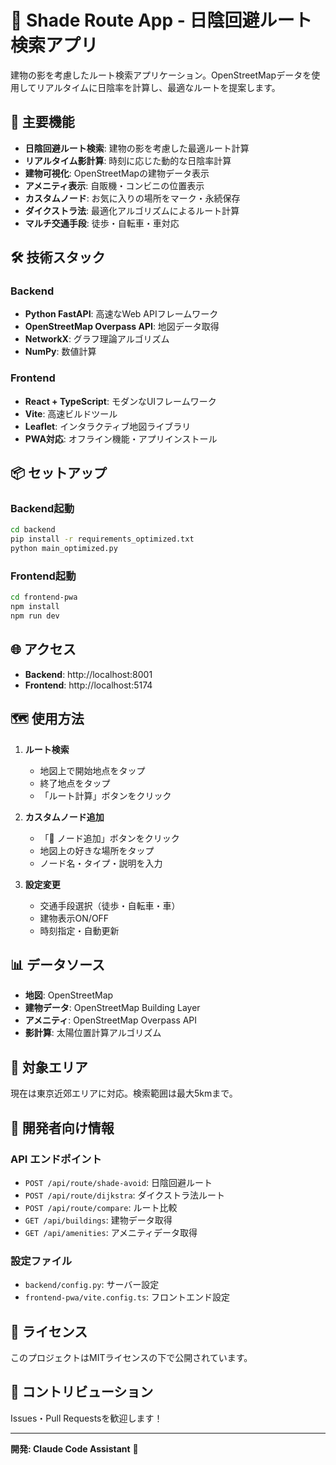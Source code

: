 # 🌳 Shade Route App - 日陰回避ルート検索アプリ

建物の影を考慮したルート検索アプリケーション。OpenStreetMapデータを使用してリアルタイムに日陰率を計算し、最適なルートを提案します。

## 🚀 主要機能

- **日陰回避ルート検索**: 建物の影を考慮した最適ルート計算
- **リアルタイム影計算**: 時刻に応じた動的な日陰率計算
- **建物可視化**: OpenStreetMapの建物データ表示
- **アメニティ表示**: 自販機・コンビニの位置表示
- **カスタムノード**: お気に入りの場所をマーク・永続保存
- **ダイクストラ法**: 最適化アルゴリズムによるルート計算
- **マルチ交通手段**: 徒歩・自転車・車対応

## 🛠️ 技術スタック

### Backend
- **Python FastAPI**: 高速なWeb APIフレームワーク
- **OpenStreetMap Overpass API**: 地図データ取得
- **NetworkX**: グラフ理論アルゴリズム
- **NumPy**: 数値計算

### Frontend  
- **React + TypeScript**: モダンなUIフレームワーク
- **Vite**: 高速ビルドツール
- **Leaflet**: インタラクティブ地図ライブラリ
- **PWA対応**: オフライン機能・アプリインストール

## 📦 セットアップ

### Backend起動
```bash
cd backend
pip install -r requirements_optimized.txt
python main_optimized.py
```

### Frontend起動
```bash
cd frontend-pwa
npm install
npm run dev
```

## 🌐 アクセス
- **Backend**: http://localhost:8001
- **Frontend**: http://localhost:5174

## 🗺️ 使用方法

1. **ルート検索**
   - 地図上で開始地点をタップ
   - 終了地点をタップ  
   - 「ルート計算」ボタンをクリック

2. **カスタムノード追加**
   - 「📌 ノード追加」ボタンをクリック
   - 地図上の好きな場所をタップ
   - ノード名・タイプ・説明を入力

3. **設定変更**
   - 交通手段選択（徒歩・自転車・車）
   - 建物表示ON/OFF
   - 時刻指定・自動更新

## 📊 データソース

- **地図**: OpenStreetMap
- **建物データ**: OpenStreetMap Building Layer  
- **アメニティ**: OpenStreetMap Overpass API
- **影計算**: 太陽位置計算アルゴリズム

## 🎯 対象エリア

現在は東京近郊エリアに対応。検索範囲は最大5kmまで。

## 🔧 開発者向け情報

### API エンドポイント
- `POST /api/route/shade-avoid`: 日陰回避ルート
- `POST /api/route/dijkstra`: ダイクストラ法ルート  
- `POST /api/route/compare`: ルート比較
- `GET /api/buildings`: 建物データ取得
- `GET /api/amenities`: アメニティデータ取得

### 設定ファイル
- `backend/config.py`: サーバー設定
- `frontend-pwa/vite.config.ts`: フロントエンド設定

## 📝 ライセンス

このプロジェクトはMITライセンスの下で公開されています。

## 🤝 コントリビューション

Issues・Pull Requestsを歓迎します！

---

**開発: Claude Code Assistant** 🤖
